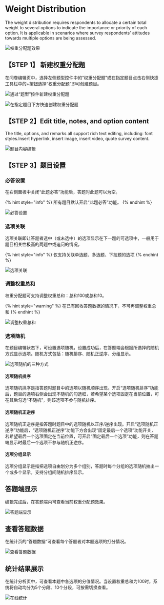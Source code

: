 # Weight Distribution



The weight distribution requires respondents to allocate a certain total weight to several options to indicate the importance or priority of each option. It is applicable in scenarios where survey respondents' attitudes towards multiple options are being assessed.



![权重分配题效果](<../../.gitbook/assets/image (636).png>)

## 【STEP 1】 新建权重分配题

在问卷编辑页中，选择左侧题型控件中的“权重分配题”或在指定题目点击右侧快捷工具栏中的+按钮选择“权重分配题”即可创建题目。

![通过“题型”控件新建权重分配题](../../.gitbook/assets/Snipaste_2023-10-16_11-22-19.png)

![在指定题目下方快速创建权重分配题](../../.gitbook/assets/Snipaste_2023-10-16_11-22-56.png)

## 【STEP 2】Edit title, notes, and option content

The title, options, and remarks all support rich text editing, including: font styles.Insert hyperlink, insert image, insert video, quote survey content.

![题目内容编辑](<../../.gitbook/assets/image (663).png>)

## 【STEP 3】题目设置

### 必答设置

在右侧面板中关闭“此题必答”功能后，答题时此题可以为空。

{% hint style="info" %}
所有题目默认开启“此题必答”功能。
{% endhint %}

![必答设置](../../.gitbook/assets/Snipaste_2023-10-16_11-23-58.png)

### 选项关联

选项关联即让答题者选中（或未选中）的选项显示在下一题的可选项中，一般用于题目相关性极高的两题中或追问的情况。

{% hint style="info" %}
仅支持关联单选题、多选题、下拉题的选项
{% endhint %}

![选项关联](../../.gitbook/assets/Snipaste_2023-10-16_11-25-39.png)

### 调整权重总和

权重分配题可支持调整权重总和：总和100或总和10。

{% hint style="warning" %}
在已有回收答题数据的情况下，不可再调整权重总和
{% endhint %}

![调整权重总和](../../.gitbook/assets/Snipaste_2023-10-16_11-26-11.png)

### 选项随机

在题目编辑状态下，可设置选项随机，设置成功后，在答题端会根据所选择的随机方式显示选项。随机方式包括：随机排序、随机正逆序、分组显示。

![选项随机的三种方式](../../.gitbook/assets/Snipaste_2023-10-16_11-26-48.png)

#### 选项随机排序

选项随机排序是指答题时题目中的选项以随机顺序出现。开启“选项随机排序”功能后，题目的选项右侧会出现不随机的勾选框，若希望某个选项固定在当前位置，可在其后勾选“不随机”，则该选项不参与随机排序。

#### 选项随机正逆序

选项随机正逆序是指答题时题目中的选项随机以正序/逆序出现。开启“选项随机正逆序”功能后，“选项随机正逆序”功能下方会出现“固定最后一个选项”功能开关，若希望最后一个选项固定在当前位置，可开启“固定最后一个选项”功能，则在答题端显示时最后一个选项不参与随机正逆序。

#### 选项分组显示

选项分组显示是指把选项自由划分为多个组别，答题时每个分组的选项随机抽出一个或多个显示，支持分组间随机排序显示。

## 答题端显示

编辑完成后，在答题端内可查看当前权重分配题效果。

![答题端显示](<../../.gitbook/assets/image (636).png>)

## 查看答题数据

在统计页的“答题数据”可查看每个答题者对本题选项的打分情况。

![查看答题数据](../../.gitbook/assets/Snipaste_2023-10-16_11-28-14.png)

## 统计结果展示

在统计分析页中，可查看本题中各选项的分值情况。当设置权重总和为100时，系统将自动均分为5个分段、10个分段，可按需切换查看。

![在线统计](../../.gitbook/assets/Snipaste_2023-10-16_11-29-24.png)
